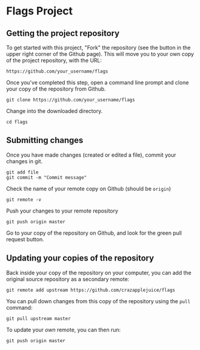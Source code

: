 # Flags Project

## Getting the project repository

To get started with this project, "Fork" the repository (see the button in 
the upper right corner of the Github page).  This will move you to your own copy 
of the project repository, with the URL: 
~~~
https://github.com/your_username/flags
~~~

Once you've completed this step, open a command line prompt and clone your copy 
of the repository from Github.  
~~~
git clone https://github.com/your_username/flags
~~~

Change into the downloaded directory.  
~~~
cd flags
~~~

## Submitting changes

Once you have made changes (created or edited a file), commit your changes in git.  
~~~
git add file
git commit -m "Commit message"
~~~

Check the name of your remote copy on Github (should be `origin`)
~~~
git remote -v
~~~

Push your changes to your remote repository
~~~
git push origin master
~~~

Go to your copy of the repository on Github, and look for the green pull request
button.  

## Updating your copies of the repository

Back inside your copy of the repository on your computer, you can add the 
original source repository as a secondary remote: 
~~~
git remote add upstream https://github.com/crazapplejuice/flags
~~~

You can pull down changes from this copy of the repository using the `pull` command:
~~~
git pull upstream master
~~~

To update your *own* remote, you can then run: 
~~~
git push origin master
~~~